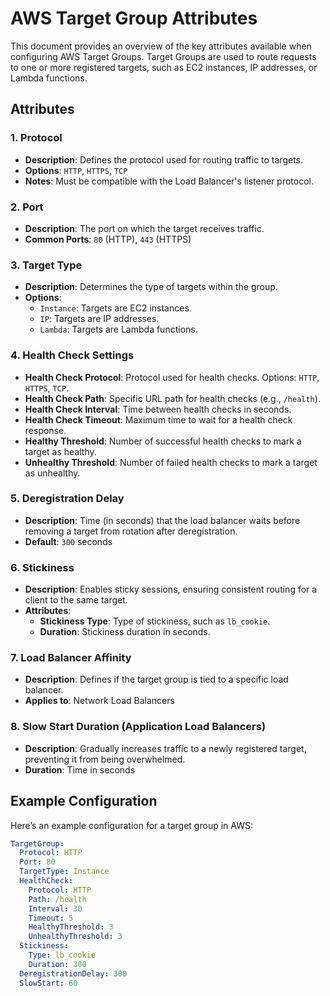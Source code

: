 # AWS Target Group Attributes

This document provides an overview of the key attributes available when configuring AWS Target Groups. Target Groups are used to route requests to one or more registered targets, such as EC2 instances, IP addresses, or Lambda functions.

## Attributes

### 1. Protocol
- **Description**: Defines the protocol used for routing traffic to targets.
- **Options**: `HTTP`, `HTTPS`, `TCP`
- **Notes**: Must be compatible with the Load Balancer's listener protocol.

### 2. Port
- **Description**: The port on which the target receives traffic.
- **Common Ports**: `80` (HTTP), `443` (HTTPS)

### 3. Target Type
- **Description**: Determines the type of targets within the group.
- **Options**:
  - `Instance`: Targets are EC2 instances.
  - `IP`: Targets are IP addresses.
  - `Lambda`: Targets are Lambda functions.

### 4. Health Check Settings
- **Health Check Protocol**: Protocol used for health checks. Options: `HTTP`, `HTTPS`, `TCP`.
- **Health Check Path**: Specific URL path for health checks (e.g., `/health`).
- **Health Check Interval**: Time between health checks in seconds.
- **Health Check Timeout**: Maximum time to wait for a health check response.
- **Healthy Threshold**: Number of successful health checks to mark a target as healthy.
- **Unhealthy Threshold**: Number of failed health checks to mark a target as unhealthy.

### 5. Deregistration Delay
- **Description**: Time (in seconds) that the load balancer waits before removing a target from rotation after deregistration.
- **Default**: `300` seconds

### 6. Stickiness
- **Description**: Enables sticky sessions, ensuring consistent routing for a client to the same target.
- **Attributes**:
  - **Stickiness Type**: Type of stickiness, such as `lb_cookie`.
  - **Duration**: Stickiness duration in seconds.

### 7. Load Balancer Affinity
- **Description**: Defines if the target group is tied to a specific load balancer.
- **Applies to**: Network Load Balancers

### 8. Slow Start Duration (Application Load Balancers)
- **Description**: Gradually increases traffic to a newly registered target, preventing it from being overwhelmed.
- **Duration**: Time in seconds

## Example Configuration

Here’s an example configuration for a target group in AWS:

```yaml
TargetGroup:
  Protocol: HTTP
  Port: 80
  TargetType: Instance
  HealthCheck:
    Protocol: HTTP
    Path: /health
    Interval: 30
    Timeout: 5
    HealthyThreshold: 3
    UnhealthyThreshold: 3
  Stickiness:
    Type: lb_cookie
    Duration: 300
  DeregistrationDelay: 300
  SlowStart: 60
```